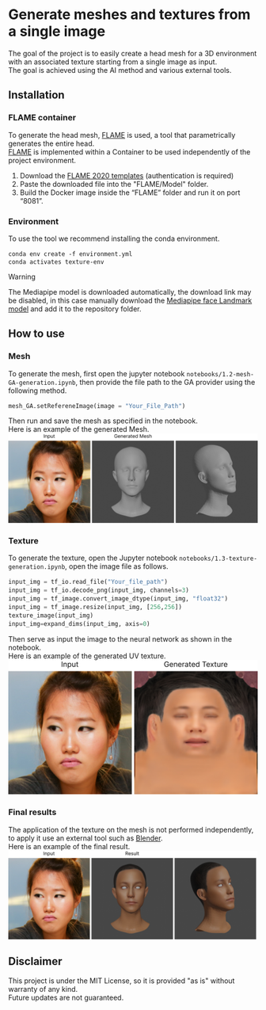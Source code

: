 # Generate meshes and textures from a single image

The goal of the project is to easily create a head mesh for a 3D environment with an associated texture starting from a single image as input.<br>
The goal is achieved using the AI ​​method and various external tools.<br>

## Installation

### FLAME container

To generate the head mesh, [FLAME](https://flame.is.tue.mpg.de/index.html "FLAME") is used, a tool that parametrically generates the entire head.<br>
[FLAME](https://flame.is.tue.mpg.de/index.html "FLAME") is implemented within a Container to be used independently of the project environment.<br>

1. Download the [FLAME 2020 templates](https://flame.is.tue.mpg.de/download.php "FLAME 2020 templates") (authentication is required)
2. Paste the downloaded file into the "FLAME/Model" folder.
3. Build the Docker image inside the “FLAME” folder and run it on port “8081”.

### Environment

To use the tool we recommend installing the conda environment.<br>

```console".
conda env create -f environment.yml
conda activates texture-env
```

> [!WARNING]
> The Mediapipe model is downloaded automatically, the download link may be disabled, in this case manually download the [Mediapipe face Landmark model](https://developers.google.com/mediapipe/solutions/vision/face_landmarker "Mediapipe face reference model") and add it to the repository folder.<br>

## How to use

### Mesh

To generate the mesh, first open the jupyter notebook `notebooks/1.2-mesh-GA-generation.ipynb`, then provide the file path to the GA provider using the following method.<br>

```python
mesh_GA.setRefereneImage(image = "Your_File_Path")
```

Then run and save the mesh as specified in the notebook.<br>
Here is an example of the generated Mesh.<br>
![Mesh Example](reports/figures/Example_Mesh.jpg)

### Texture

To generate the texture, open the Jupyter notebook `notebooks/1.3-texture- generation.ipynb`, open the image file as follows.<br>

```python
input_img = tf_io.read_file("Your_file_path")
input_img = tf_io.decode_png(input_img, channels=3)
input_img = tf_image.convert_image_dtype(input_img, "float32")
input_img = tf_image.resize(input_img, [256,256])
texture_image(input_img)
input_img=expand_dims(input_img, axis=0)
```

Then serve as input the image to the neural network as shown in the notebook.<br>
Here is an example of the generated UV texture.<br>
![Example Mesh](reports/figures/Example_Texture.jpg)

### Final results

The application of the texture on the mesh is not performed independently, to apply it use an external tool such as [Blender](https://www.blender.org/ "Blender").<br>
Here is an example of the final result.<br>
![Example Result](reports/figures/Example_Result.jpg)

## Disclaimer

This project is under the MIT License, so it is provided "as is" without warranty of any kind.<br>
Future updates are not guaranteed.<br>
